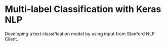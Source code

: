 # Multi-label Classification with Keras NLP

Developing a text classification model by using input from Stanford NLP Client. 
